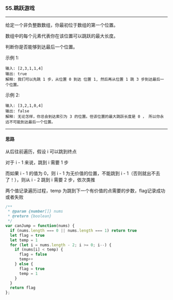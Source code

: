### 55.跳跃游戏

---

给定一个非负整数数组，你最初位于数组的第一个位置。

数组中的每个元素代表你在该位置可以跳跃的最大长度。

判断你是否能够到达最后一个位置。

示例 1:
```
输入: [2,3,1,1,4]
输出: true
解释: 我们可以先跳 1 步，从位置 0 到达 位置 1, 然后再从位置 1 跳 3 步到达最后一个位置。
```
示例 2:
```
输入: [3,2,1,0,4]
输出: false
解释: 无论怎样，你总会到达索引为 3 的位置。但该位置的最大跳跃长度是 0 ， 所以你永远不可能到达最后一个位置。
```
---

#### 思路

从后往前遍历，假设 i 可以跳到终点

对于 i - 1 来说，跳到 i 需要 1 步

而如果 i - 1 的值为 0，则 i - 1 为无价值的位置，不能跳到 i - 1（否则就出不去了！），则从 i - 2 跳到 i 需要 2 步，依次类推

两个值记录遍历过程，temp 为跳到下一个有价值的点需要的步数，flag记录成功或者失败

``` js
/**
 * @param {number[]} nums
 * @return {boolean}
 */
var canJump = function(nums) {
  if (nums.length === 0 || nums.length === 1) return true
  let flag = true
  let temp = 1
  for (let i = nums.length - 2; i >= 0; i--) {
    if (nums[i] < temp) {
      flag = false
      temp++
    } else {
      flag = true
      temp = 1
    }
  }
  return flag
};
```
